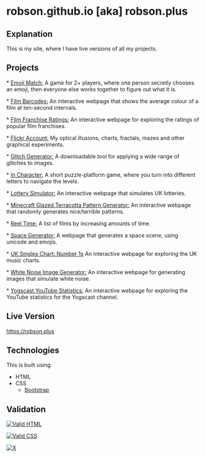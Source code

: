 # robson.github.io [aka] robson.plus

## Explanation

This is my site, where I have live versions of all my projects.

## Projects
<p>
* <a href="https://robson.plus/emoji-match/">Emoji Match:</a>
A game for 2+ players, where one person secretly chooses an emoji, then everyone else works together to figure out what it is.
</p>

<p>
* <a href="https://robson.plus/film-barcodes/">Film Barcodes:</a>
An interactive webpage that shows the average colour of a film at ten-second intervals.
</p>

<p>
* <a href="https://robson.plus/film-franchise-ratings/">Film Franchise Ratings:</a>
An interactive webpage for exploring the ratings of popular film franchises.
</p>

<p>
* <a href="https://www.flickr.com/photos/_robson_/">Flickr Account:</a>
My optical illusions, charts, fractals, mazes and other graphical experiments.
</p>

<p>
* <a href="https://github.com/Robson/Glitch-Generator/">Glitch Generator:</a>
A downloadable tool for applying a wide range of glitches to images.
</p>

<p>
* <a href="https://robson.plus/in-character/">In Character:</a>
A short puzzle-platform game, where you turn into different letters to navigate the levels.
</p>

<p>
* <a href="https://robson.plus/lottery-simulator/">Lottery Simulator:</a>
An interactive webpage that simulates UK lotteries.
</p>

<p>
* <a href="https://robson.plus/minecraft-glazed-terracotta-pattern-generator/">Minecraft Glazed Terracotta Pattern Generator:</a>
An interactive webpage that randomly generates nice/terrible patterns.
</p>

<p>
* <a href="https://robson.plus/reel-time/">Reel Time:</a>
A list of films by increasing amounts of time.
</p>

<p>
* <a href="https://robson.plus/space-generator/">Space Generator:</a>
A webpage that generates a space scene, using unicode and emojis.
</p>

<p>
* <a href="https://robson.plus/number-1s/">UK Singles Chart: Number 1s</a>
An interactive webpage for exploring the UK music charts.
</p>

<p>
* <a href="https://robson.plus/white-noise-image-generator/">White Noise Image Generator:</a>
An interactive webpage for generating images that simulate white noise.
</p>

<p>
* <a href="https://robson.plus/yogscast-youtube-statistics/">Yogscast YouTube Statistics:</a>
An interactive webpage for exploring the YouTube statistics for the Yogscast channel.
</p>

## Live Version

<a href="https://robson.plus">https://robson.plus</a>

## Technologies

This is built using:
 * HTML
 * CSS
   * <a href="https://github.com/twbs/bootstrap">Bootstrap</a>

## Validation

<a href="https://validator.w3.org/nu/?doc=https%3A%2F%2Frobson.plus"><img src="https://www.w3.org/Icons/valid-html401-blue" alt="Valid HTML" /></a>

<a href="http://jigsaw.w3.org/css-validator/validator?uri=https%3A%2F%2Frobson.plus%2Frobson.css&profile=css3svg&usermedium=all&warning=1"><img src="https://jigsaw.w3.org/css-validator/images/vcss-blue" alt="Valid CSS" /></a>   

[![X](https://www.codefactor.io/repository/github/robson/robson.github.io/badge?style=flat-square)](https://www.codefactor.io/repository/github/robson/robson.github.io)
